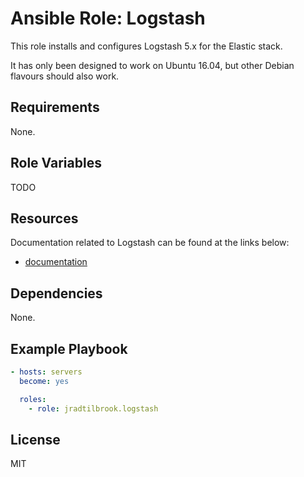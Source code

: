 # Ansible Role: Logstash

This role installs and configures Logstash 5.x for the Elastic stack.

It has only been designed to work on Ubuntu 16.04, but other Debian flavours
should also work.


## Requirements

None.


## Role Variables

TODO


## Resources

Documentation related to Logstash can be found at the links below:

- [documentation](https://www.elastic.co/guide/en/logstash/current/index.html)


## Dependencies

None.


## Example Playbook

```yaml
- hosts: servers
  become: yes

  roles:
    - role: jradtilbrook.logstash
```


## License

MIT
